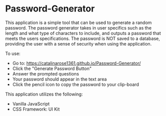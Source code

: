 # Password-Generator

This application is a simple tool that can be used to generate a random password. The password generator takes in user specifics such as the length and what type of characters to include, and outputs a password that meets the users specifications. The password is NOT saved to a database, providing the user with a sense of security when using the application.


To use: 

- Go to: https://catalinarose1361.github.io/Password-Generator/
- Click the "Generate Password Button"
- Answer the prompted questions 
- Your password should appear in the text area
- Click the pencil icon to copy the password to your clip-board

This application utilizes the following:

- Vanilla JavaScript
- CSS Framework: UI Kit





